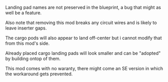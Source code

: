 Landing pad names are not preserved in the blueprint, a bug that might as well be a feature.

Also note that removing this mod breaks any circuit wires and is likely to leave inserter gaps.

The cargo pods will also appear to land off-center but i cannot modify that from this mod's side.

Already placed cargo landing pads will look smaller and can be "adopted" by building ontop of them.

This mod comes with no waranty, there might come an SE version in which the workaround gets prevented.
